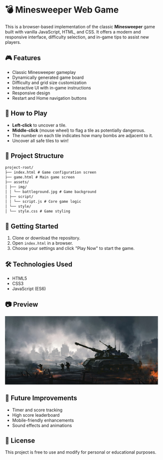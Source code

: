 # 💣 Minesweeper Web Game

This is a browser-based implementation of the classic **Minesweeper** game built with vanilla JavaScript, HTML, and CSS. It offers a modern and responsive interface, difficulty selection, and in-game tips to assist new players.

## 🎮 Features

- Classic Minesweeper gameplay
- Dynamically generated game board
- Difficulty and grid size customization
- Interactive UI with in-game instructions
- Responsive design
- Restart and Home navigation buttons

## 🧠 How to Play

- **Left-click** to uncover a tile.
- **Middle-click** (mouse wheel) to flag a tile as potentially dangerous.
- The number on each tile indicates how many bombs are adjacent to it.
- Uncover all safe tiles to win!

## 📁 Project Structure

```
project-root/
├── index.html # Game configuration screen
├── game.html # Main game screen
├── assets/
│ ├── img/
│ │ └── battleground.jpg # Game background
│ ├── script/
│ │ └── script.js # Core game logic
│ └── style/
│ └── style.css # Game styling
```

## 🚀 Getting Started

1. Clone or download the repository.
2. Open `index.html` in a browser.
3. Choose your settings and click "Play Now" to start the game.

## 🛠️ Technologies Used

- HTML5
- CSS3
- JavaScript (ES6)

## 📷 Preview

![Game Screenshot](./assets/img/battleground.jpg)

## 📌 Future Improvements

- Timer and score tracking
- High score leaderboard
- Mobile-friendly enhancements
- Sound effects and animations

## 📄 License

This project is free to use and modify for personal or educational purposes.